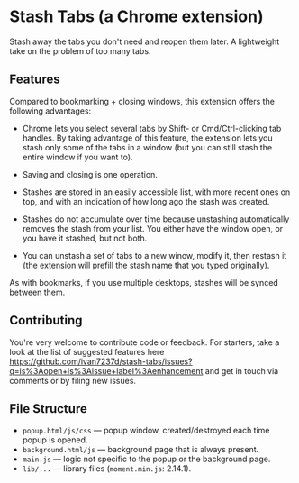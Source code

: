 # Stash Tabs (a Chrome extension)

Stash away the tabs you don't need and reopen them later. A lightweight take on the problem of too many tabs.

## Features

Compared to bookmarking + closing windows, this extension offers the following advantages:

- Chrome lets you select several tabs by Shift- or Cmd/Ctrl-clicking tab handles. By taking advantage of this feature, the extension lets you stash only some of the tabs in a window (but you can still stash the entire window if you want to).

- Saving and closing is one operation.

- Stashes are stored in an easily accessible list, with more recent ones on top, and with an indication of how long ago the stash was created.

- Stashes do not accumulate over time because unstashing automatically removes the stash from your list. You either have the window open, or you have it stashed, but not both.

- You can unstash a set of tabs to a new winow, modify it, then restash it (the extension will prefill the stash name that you typed originally).

As with bookmarks, if you use multiple desktops, stashes will be synced between them.

## Contributing

You're very welcome to contribute code or feedback. For starters, take a look at the list of suggested features here https://github.com/ivan7237d/stash-tabs/issues?q=is%3Aopen+is%3Aissue+label%3Aenhancement and get in touch via comments or by filing new issues.

## File Structure

- `popup.html/js/css` — popup window, created/destroyed each time popup is opened.
- `background.html/js` — background page that is always present.
- `main.js` — logic not specific to the popup or the background page.
- `lib/...` — library files (`moment.min.js`: 2.14.1).
